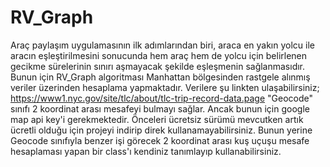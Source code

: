 # RV_Graph
Araç paylaşım uygulamasının ilk adımlarından biri, araca en yakın yolcu ile aracın eşleştirilmesini sonucunda hem araç hem de yolcu için belirlenen gecikme sürelerinin sınırı aşmayacak şekilde eşleşmenin sağlanmasıdır. Bunun için RV_Graph algoritması Manhattan bölgesinden rastgele alınmış veriler üzerinden hesaplama yapmaktadır. Verilere şu linkten ulaşabilirsiniz; https://www1.nyc.gov/site/tlc/about/tlc-trip-record-data.page
"Geocode" sınıfı 2 koordinat arası mesafeyi bulmayı sağlar. Ancak bunun için google map api key'i gerekmektedir. Önceleri ücretsiz sürümü mevcutken artık ücretli olduğu için projeyi indirip direk kullanamayabilirsiniz. Bunun yerine Geocode sınıfıyla benzer işi görecek 2 koordinat arası kuş uçuşu mesafe hesaplaması yapan bir class'ı kendiniz tanımlayıp kullanabilirsiniz.

